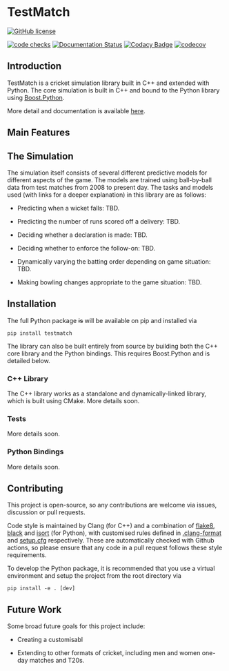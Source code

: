 # TestMatch

[![GitHub license](https://img.shields.io/github/license/LiamBlake/TestMatch.svg)](https://github.com/LiamBlake/TestMatch/blob/master/LICENSE)

[![code checks](https://github.com/LiamBlake/TestMatch/actions/workflows/checks.yml/badge.svg)](https://github.com/LiamBlake/TestMatch/actions/workflows/checks.yml) [![Documentation Status](https://readthedocs.org/projects/testmatch/badge/?version=latest)](https://testmatch.readthedocs.io/en/latest/?badge=latest) [![Codacy Badge](https://app.codacy.com/project/badge/Grade/f6f55f2a99bf40ceb541b5351616e77c)](https://www.codacy.com/gh/LiamBlake/TestMatch/dashboard?utm_source=github.com&utm_medium=referral&utm_content=LiamBlake/TestMatch&utm_campaign=Badge_Grade) [![codecov](https://codecov.io/gh/LiamBlake/TestMatch/branch/master/graph/badge.svg?token=E9O2ERHKT8)](https://codecov.io/gh/LiamBlake/TestMatch)

## Introduction

TestMatch is a cricket simulation library built in C++ and extended with Python. The core simulation is built in C++ and bound to the Python library using [Boost.Python](https://github.com/boostorg/python).

More detail and documentation is available [here](https://testmatch.readthedocs.io).

## Main Features

## The Simulation

The simulation itself consists of several different predictive models for different aspects of the game. The models are trained using ball-by-ball data from test matches from 2008 to present day. The tasks and models used (with links for a deeper explanation) in this library are as follows:

- Predicting when a wicket falls: TBD.

- Predicting the number of runs scored off a delivery: TBD.

- Deciding whether a declaration is made: TBD.

- Deciding whether to enforce the follow-on: TBD.

- Dynamically varying the batting order depending on game situation: TBD.

- Making bowling changes appropriate to the game situation: TBD.

## Installation

The full Python package ~~is~~ will be available on pip and installed via

```
pip install testmatch
```

The library can also be built entirely from source by building both the C++ core library and the Python bindings. This requires Boost.Python and is detailed below.

### C++ Library

The C++ library works as a standalone and dynamically-linked library, which is built using CMake. More details soon.

### Tests

More details soon.

### Python Bindings

More details soon.

## Contributing

This project is open-source, so any contributions are welcome via issues, discussion or pull requests.

Code style is maintained by Clang (for C++) and a combination of [flake8](), [black]() and [isort]() (for Python), with customised rules defined in [.clang-format]() and [setup.cfg]() respectively. These are automatically checked with Github actions, so please ensure that any code in a pull request follows these style requirements.

To develop the Python package, it is recommended that you use a virtual environment and setup the project from the root directory via

```
pip install -e . [dev]
```

## Future Work

Some broad future goals for this project include:

- Creating a customisabl

- Extending to other formats of cricket, including men and women one-day matches and T20s.
